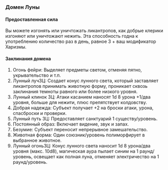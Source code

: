 ### Домен Луны
#### Предоставленная сила
Вы можете изгонять или уничтожать ликантропов, как добрые клерики изгоняют или уничтожают
нежить. Эта способность годна к употреблению количество раз в день, равное 3 + ваш модификатор Харизмы.
#### Заклинания домена
1. Огонь фейри: Выделяет предметы светом, отменяя пятно, укрывательство и т.п.
2. Лунный лучЗЦ: Создает конус лунного света, который заставляет ликантропов принимать животную форму, проникает сквозь заклинания темноты равного или более низкого уровня.
3. Лунный клинок ЗЦ: Атаки касанием наносят 1d 8 урона +1/два уровня, больше для нежити, плюс препятствует
колдовству.
4. Добрая надежда: Субъект получает +2 на броски атаки, урона, спасброски и проверки.
5. Лунный путь ЗЦ: Предоставляет санктуарий 1 существу/уровень.
6. Постоянный образ: Включает видение, звук и запах.
7. Безумие: Субъект переносит непрерывное замешательство.
8. Животная форма: Один союзник/уровень полиморфирует в выбранное животное.
9. Лунный огоньЗЦ: Конус лунного света наносит 1d 8 урона/два уровня (макс. 10d8), магическая аура пылает синим на 1
раунд/уровень, освещает как полная луна, отменяет электричество на 1 раунд/уровень.
